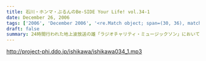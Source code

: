 ```yaml
---
title: 石川・ホンマ・ぶるんのBe-SIDE Your Life! vol.34-1
date: December 26, 2006
tags: ['2006', 'December 2006', '<re.Match object; span=(30, 36), match='vol.34'>']
draft: false
summary: 24時間行われた地上波放送の雄「ラジオチャリティ・ミュージックソン」においても『倉庫』でのお仕事となったビーサイ三人衆！今回の収録ももちろん、『倉庫』にて！！！そんなこんなで、１日遅れの配信ですみません・・・。２００６年最後の収録分！お楽しみ下さい。東京地方、外は冬の嵐です・・・NAMAE
---
```


http://project-phi.ddo.jp/ishikawa/ishikawa034_1.mp3
